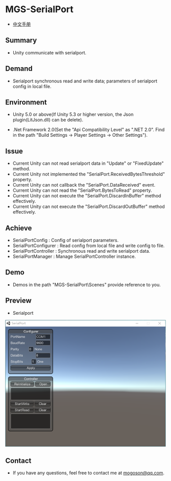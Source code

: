 ﻿# MGS-SerialPort
- [中文手册](./README_ZH.md)

## Summary
- Unity communicate with serialport.

## Demand
- Serialport synchronous read and write data; parameters of serialport config in local file.

## Environment
- Unity 5.0 or above(If Unity 5.3 or higher version, the Json plugin(LitJson.dll) can be delete).

- .Net Framework 2.0(Set the "Api Compatibility Level" as ".NET 2.0". Find in the path
  "Build Settings -> Player Settings -> Other Settings").

## Issue
- Current Unity can not read serialport data in "Update" or "FixedUpdate" method.
- Current Unity not implemented the "SerialPort.ReceivedBytesThreshold" property.
- Current Unity can not callback the "SerialPort.DataReceived" event.
- Current Unity can not read the "SerialPort.BytesToRead" property.
- Current Unity can not execute the "SerialPort.DiscardInBuffer" method effectively.
- Current Unity can not execute the "SerialPort.DiscardOutBuffer" method effectively.

## Achieve
- SerialPortConfig : Config of serialport parameters.
- SerialPortConfigurer : Read config from local file and write config to file.
- SerialPortController : Synchronous read and write serialport data.
- SerialPortManager : Manage SerialPortController instance.

## Demo
- Demos in the path "MGS-SerialPort\Scenes" provide reference to you.

## Preview
- Serialport

![Serialport](./Attachments/README_Image/Serialport.png)

## Contact
- If you have any questions, feel free to contact me at mogoson@qq.com.